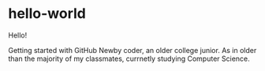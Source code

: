 # hello-world

Hello!

Getting started with GitHub
Newby coder, an older college junior. As in older than the majority of my classmates, currnetly studying Computer Science.
